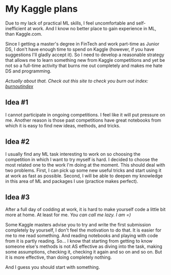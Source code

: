 # My Kaggle plans

Due to my lack of practical ML skills, I feel uncomfortable and 
self-inefficient at work. And I know no better place to gain 
experience in ML, than Kaggle.com.

Since I getting a master's degree in FinTech and work part-time as 
Junior DS, I don't have enough time to spend on Kaggle (however, 
if you have suggestions I'll gladly accept it). So I need to develop 
a reasonable strategy that allows me to learn something new from 
Kaggle competitions and yet be not so a full-time activity that 
burns me out completely and makes me hate DS and programming.

_Actually about that. Check out this site to check you burn out index: [burnoutindex](https://burnoutindex.org/)_

## Idea #1
I cannot participate in ongoing competitions. I feel like it will put 
pressure on me. Another reason is those past competitions have great 
notebooks from which it is easy to find new ideas, methods, and tricks.

## Idea #2 
I usually find any ML task interesting to work on so choosing the 
competition in which I want to try myself is hard. I decided to choose 
the most related one to the work I'm doing at the moment. This should 
deal with two problems. First, I can pick up some new useful tricks 
and start using it at work as fast as possible. Second, I will be able 
to deepen my knowledge in this area of ML and packages I use 
(practice makes perfect).

## Idea #3
After a full day of codding at work, it is hard to make yourself code 
a little bit more at home. At least for me. _You can call me lazy. I am =)_

Some Kaggle masters advise you to try and write the first submission 
completely by yourself, I don't feel the motivation to do that. 
It is easier for me to me read something. And reading notebooks 
and playing with code from it is partly reading. So... I know that 
starting from getting to know someone else's methods is not AS effective 
as diving into the task, making some assumptions, checking it, checking 
it again and so on and so on. But it is more effective, than doing 
completely nothing.

And I guess you should start with something.